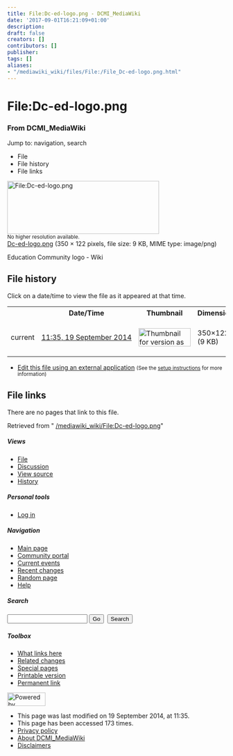 ```yaml
---
title: File:Dc-ed-logo.png - DCMI_MediaWiki
date: '2017-09-01T16:21:09+01:00'
description: 
draft: false
creators: []
contributors: []
publisher: 
tags: []
aliases:
- "/mediawiki_wiki/files/File:/File_Dc-ed-logo.png.html"
---
```


<a id="top"></a>
# File:Dc-ed-logo.png

### From DCMI\_MediaWiki

Jump to: navigation, search
<!-- start content -->
- File
- File history
- File links

 [<img alt="File:Dc-ed-logo.png" src="/images/4/40/Dc-ed-logo.png" width="350" height="122">](/mediawiki_wiki/files/Dc-ed-logo.png)  
<small>No higher resolution available.</small>  
 [Dc-ed-logo.png](/images/4/40/Dc-ed-logo.png)‎ (350 × 122 pixels, file size: 9 KB, MIME type: image/png)

Education Community logo - Wiki

<!-- 
NewPP limit report
Preprocessor node count: 1/1000000
Post-expand include size: 0/2097152 bytes
Template argument size: 0/2097152 bytes
Expensive parser function count: 0/100
-->
## File history

Click on a date/time to view the file as it appeared at that time.

<table class="wikitable filehistory">
  <tr>
    <td></td>
    <th>Date/Time</th>
    <th>Thumbnail</th>
    <th>Dimensions</th>
    <th>User</th>
    <th>Comment</th>
  </tr>
  <tr>
    <td>current</td>
    <td class="filehistory-selected" style="white-space: nowrap;"><a href="/mediawiki_wiki/files/Dc-ed-logo.png">11:35, 19 September 2014</a></td>
    <td><a href="/images/4/40/Dc-ed-logo.png"><img alt="Thumbnail for version as of 11:35, 19 September 2014" src="/images/4/40/Dc-ed-logo.png" width="120" height="42"></a></td>
    <td>350×122 <span style="white-space: nowrap;">(9 KB)</span>
    </td>
    <td>
      <a href="/index.php?title=User:StuartSutton&amp;action=edit&amp;redlink=1" class="new mw-userlink" title="User:StuartSutton (page does not exist)">StuartSutton</a> <span style="white-space: nowrap;"> <span class="mw-usertoollinks">(<a href="/index.php?title=User_talk:StuartSutton&amp;action=edit&amp;redlink=1" class="new" title="User talk:StuartSutton (page does not exist)">Talk</a> | <a href="/index.php/Special:Contributions/StuartSutton" title="Special:Contributions/StuartSutton">contribs</a>)</span></span>
    </td>
    <td> <span class="comment">(Education Community logo - Wiki)</span>
    </td>
  </tr>
</table>

  

- [Edit this file using an external application](/index.php?title=File:Dc-ed-logo.png&action=edit&externaledit=true&mode=file "File:Dc-ed-logo.png") <small>(See the <a href="http://www.mediawiki.org/wiki/Manual:External_editors" class="external text" rel="nofollow">setup instructions</a> for more information)</small>

## File links

There are no pages that link to this file.

Retrieved from " [/mediawiki_wiki/File:Dc-ed-logo.png](/mediawiki_wiki/files/File:/File:Dc-ed-logo.png.html)"

<!-- end content -->

##### Views

- [File](/mediawiki_wiki/files/File:/File:Dc-ed-logo.png.html)
- [Discussion](/index.php?title=File_talk:Dc-ed-logo.png&action=edit&redlink=1 "Discussion about the content page [t]")
- [View source](/index.php?title=File:Dc-ed-logo.png&action=edit "This page is protected.
You can view its source [e]")
- [History](/index.php?title=File:Dc-ed-logo.png&action=history "Past revisions of this page [h]")

##### Personal tools

- [Log in](/index.php?title=Special:UserLogin&returnto=File:Dc-ed-logo.png "You are encouraged to log in; however, it is not mandatory [o]")

<script type="text/javascript"> if (window.isMSIE55) fixalpha(); </script>

##### Navigation

- [Main page](/index.php/Main_Page "Visit the main page [z]")
- [Community portal](/index.php/DCMI_MediaWiki:Community_portal "About the project, what you can do, where to find things")
- [Current events](/index.php/DCMI_MediaWiki:Current_events "Find background information on current events")
- [Recent changes](/index.php/Special:RecentChanges "The list of recent changes in the wiki [r]")
- [Random page](/index.php/Special:Random "Load a random page [x]")
- [Help](/index.php/Help:Contents "The place to find out")

##### <label for="searchInput">Search</label>

<form action="/index.php" id="searchform">
				<input type="hidden" name="title" value="Special:Search">
				<input id="searchInput" title="Search DCMI_MediaWiki" accesskey="f" type="search" name="search">
				<input type="submit" name="go" class="searchButton" id="searchGoButton" value="Go" title="Go to a page with this exact name if exists"> 
				<input type="submit" name="fulltext" class="searchButton" id="mw-searchButton" value="Search" title="Search the pages for this text">
			</form>

##### Toolbox

- [What links here](/index.php/Special:WhatLinksHere/File:Dc-ed-logo.png "List of all wiki pages that link here [j]")
- [Related changes](/index.php/Special:RecentChangesLinked/File:Dc-ed-logo.png "Recent changes in pages linked from this page [k]")
- [Special pages](/index.php/Special:SpecialPages "List of all special pages [q]")
- [Printable version](/index.php?title=File:Dc-ed-logo.png&printable=yes "Printable version of this page [p]")
- [Permanent link](/index.php?title=File:Dc-ed-logo.png&oldid=8361 "Permanent link to this revision of the page")

<!-- end of the left (by default at least) column -->

 [<img src="/skins/common/images/poweredby_mediawiki_88x31.png" height="31" width="88" alt="Powered by MediaWiki">](http://www.mediawiki.org/)

- This page was last modified on 19 September 2014, at 11:35.
- This page has been accessed 173 times.
- [Privacy policy](/index.php/DCMI_MediaWiki:Privacy_policy "DCMI MediaWiki:Privacy policy")
- [About DCMI\_MediaWiki](/index.php/DCMI_MediaWiki:About "DCMI MediaWiki:About")
- [Disclaimers](/index.php/DCMI_MediaWiki:General_disclaimer "DCMI MediaWiki:General disclaimer")

<script>if (window.runOnloadHook) runOnloadHook();</script><!-- Served in 0.445 secs. -->
